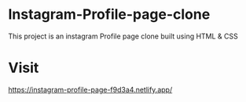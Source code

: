 # Instagram-Profile-page-clone
This project is an instagram Profile page clone built using HTML & CSS 
# Visit 
https://instagram-profile-page-f9d3a4.netlify.app/
